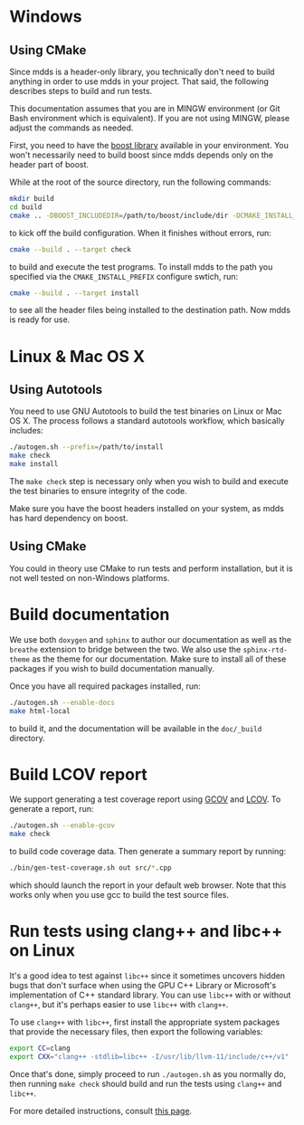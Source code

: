 
# Windows

## Using CMake

Since mdds is a header-only library, you technically don't need to build
anything in order to use mdds in your project.  That said, the following
describes steps to build and run tests.

This documentation assumes that you are in MINGW environment (or Git Bash
environment which is equivalent).  If you are not using MINGW, please adjust
the commands as needed.

First, you need to have the [boost library](https://www.boost.org/) available
in your environment.  You won't necessarily need to build boost since mdds
depends only on the header part of boost.

While at the root of the source directory, run the following commands:

```bash
mkdir build
cd build
cmake .. -DBOOST_INCLUDEDIR=/path/to/boost/include/dir -DCMAKE_INSTALL_PREFIX=/path/to/install
```

to kick off the build configuration.  When it finishes without errors, run:

```bash
cmake --build . --target check
```

to build and execute the test programs.  To install mdds to the path you
specified via the `CMAKE_INSTALL_PREFIX` configure swtich, run:

```bash
cmake --build . --target install
```

to see all the header files being installed to the destination path.  Now mdds
is ready for use.


# Linux & Mac OS X

## Using Autotools

You need to use GNU Autotools to build the test binaries on Linux or Mac OS X.
The process follows a standard autotools workflow, which basically includes:

```bash
./autogen.sh --prefix=/path/to/install
make check
make install
```

The `make check` step is necessary only when you wish to build and execute the
test binaries to ensure integrity of the code.

Make sure you have the boost headers installed on your system, as mdds has
hard dependency on boost.

## Using CMake

You could in theory use CMake to run tests and perform installation, but it is
not well tested on non-Windows platforms.

# Build documentation

We use both `doxygen` and `sphinx` to author our documentation as well as
the `breathe` extension to bridge between the two.  We also use the
`sphinx-rtd-theme` as the theme for our documentation.  Make sure to install
all of these packages if you wish to build documentation manually.

Once you have all required packages installed, run:

```bash
./autogen.sh --enable-docs
make html-local
```

to build it, and the documentation will be available in the `doc/_build`
directory.

# Build LCOV report

We support generating a test coverage report using [GCOV](https://gcc.gnu.org/onlinedocs/gcc/Gcov.html)
and [LCOV](https://github.com/linux-test-project/lcov).  To generate a report,
run:

```bash
./autogen.sh --enable-gcov
make check
```

to build code coverage data.  Then generate a summary report by running:

```bash
./bin/gen-test-coverage.sh out src/*.cpp
```

which should launch the report in your default web browser.  Note that this works
only when you use gcc to build the test source files.

# Run tests using clang++ and libc++ on Linux

It's a good idea to test against `libc++` since it sometimes uncovers hidden
bugs that don't surface when using the GPU C++ Library or Microsoft's
implementation of C++ standard library.  You can use `libc++` with or without
`clang++`, but it's perhaps easier to use `libc++` with `clang++`.

To use `clang++` with `libc++`, first install the appropriate system packages
that provide the necessary files, then export the following variables:

```bash
export CC=clang
export CXX="clang++ -stdlib=libc++ -I/usr/lib/llvm-11/include/c++/v1"
```

Once that's done, simply proceed to run `./autogen.sh` as you normally do, then
running `make check` should build and run the tests using `clang++` and `libc++`.

For more detailed instructions, consult [this page](https://libcxx.llvm.org/UsingLibcxx.html).
